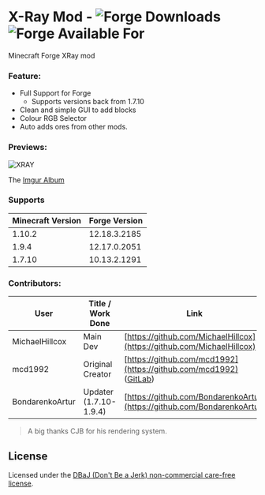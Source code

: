 # X-Ray Mod - ![Forge Downloads](http://cf.way2muchnoise.eu/advanced-xray.svg) ![Forge Available For](http://cf.way2muchnoise.eu/versions/advanced-xray.svg)
Minecraft Forge XRay mod

### Feature:
- Full Support for Forge
    - Supports versions back from 1.7.10
- Clean and simple GUI to add blocks
- Colour RGB Selector
- Auto adds ores from other mods.

### Previews:
![XRAY](http://i.imgur.com/N3KOEaE.png)

The [Imgur Album](http://imgur.com/a/23dX5)

### Supports
|Minecraft Version   | Forge Version |
|---|---|
|1.10.2 | 12.18.3.2185
|1.9.4 | 12.17.0.2051
|1.7.10 | 10.13.2.1291


### Contributors:
|User   | Title / Work Done| Link   |
|---|---|---|
|MichaelHillcox   | Main Dev |[https://github.com/MichaelHillcox](https://github.com/MichaelHillcox)
|mcd1992          | Original Creator| [https://github.com/mcd1992](https://github.com/mcd1992) ([GitLab](https://gitlab.com/mcd1992))
|BondarenkoArtur | Updater (1.7.10-1.9.4) | [https://github.com/BondarenkoArtur](https://github.com/BondarenkoArtur)

> A big thanks CJB for his rendering system.

## License
Licensed under the [DBaJ (Don't Be a Jerk) non-commercial care-free license](http://www.dbad-license.org/).
